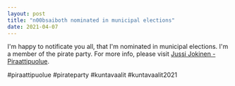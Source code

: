 ```yaml
---
layout: post
title: "n00bsaiboth nominated in municipal elections"
date: 2021-04-07
---
```

I'm happy to notificate you all, that I'm nominated in municipal elections. I'm a member of the pirate party. For more info, please visit [Jussi Jokinen - Piraattipuolue](https://www.facebook.com/jussi.jokinen.piraattipuolue).

#piraattipuolue #pirateparty #kuntavaalit #kuntavaalit2021
